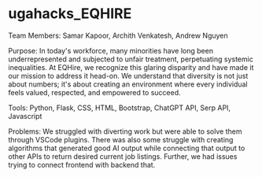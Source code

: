 # ugahacks_EQHIRE

Team Members: Samar Kapoor, Archith Venkatesh, Andrew Nguyen

Purpose: In today's workforce, many minorities have long been underrepresented and subjected to unfair treatment, perpetuating systemic inequalities. At EQHire, we recognize this glaring disparity and have made it our mission to address it head-on. We understand that diversity is not just about numbers; it's about creating an environment where every individual feels valued, respected, and empowered to succeed. 

Tools: Python, Flask, CSS, HTML, Bootstrap, ChatGPT API, Serp API, Javascript

Problems: We struggled with diverting work but were able to solve them through VSCode plugins. There was also some struggle with creating algorithms that generated good AI output while connecting that output to other APIs to return desired current job listings. Further, we had issues trying to connect frontend with backend that.
